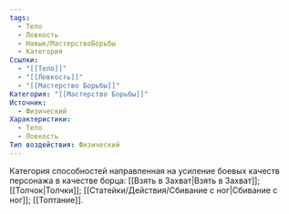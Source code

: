 ```yaml
---
tags:
  - Тело
  - Ловкость
  - Навык/МастерствоБорьбы
  - Категория
Ссылки:
  - "[[Тело]]"
  - "[[Ловкость]]"
  - "[[Мастерство Борьбы]]"
Категория: "[[Мастерство Борьбы]]"
Источник:
  - Физический
Характеристики:
  - Тело
  - Ловкость
Тип воздействия: Физический
---
```

Категория способностей направленная на усиление боевых качеств персонажа в качестве борца: [[Взять в Захват|Взять в Захват]]; [[Толчок|Толчки]]; [[Статейки/Действия/Сбивание с ног|Сбивание с ног]]; [[Топтание]].